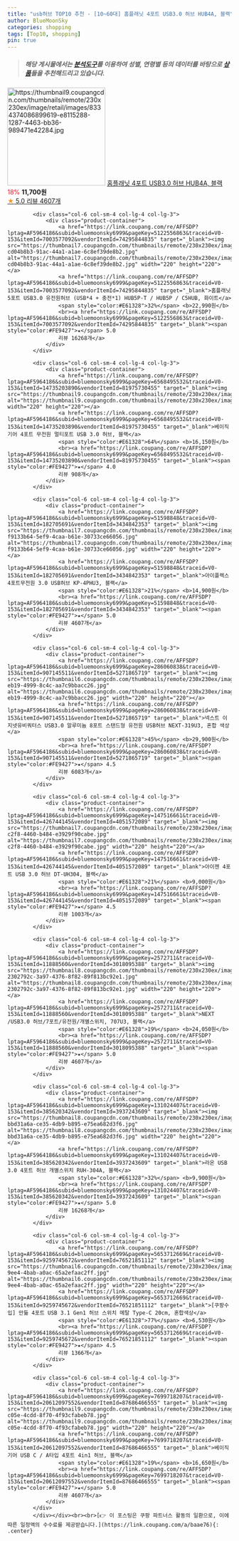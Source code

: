 ```yaml
---
title: "usb허브 TOP10 추천 - [10~60대] 홈플래닛 4포트 USB3.0 허브 HUB4A, 블랙"
author: BlueMoonSky
categories: shopping
tags: [Top10, shopping]
pin: true
---
```


> ##### 해당 게시물에서는 [**분석도구**](https://itemscout.io/)를 이용하여 **성별**, **연령별** 등의 데이터를 바탕으로 [**상품**](https://link.coupang.com/a/baae76)들을 추천해드리고 있습니다.
<div class="container"><div class="row">
            <div class="col-6 col-sm-4 col-lg-4 col-lg-3">
                <div class="product-container">
                    <a href="https://link.coupang.com/re/AFFSDP?lptag=AF5964186&subid=bluemoonsky6999&pageKey=7170574913&traceid=V0-153&itemId=18064020307&vendorItemId=85217690771" target="_blank"><img src="https://thumbnail9.coupangcdn.com/thumbnails/remote/230x230ex/image/retail/images/8334374086899619-e8115288-1287-4463-bb36-989471e42284.jpg" alt="https://thumbnail9.coupangcdn.com/thumbnails/remote/230x230ex/image/retail/images/8334374086899619-e8115288-1287-4463-bb36-989471e42284.jpg" width="220" height="220"></a>
                    <a href="https://link.coupang.com/re/AFFSDP?lptag=AF5964186&subid=bluemoonsky6999&pageKey=7170574913&traceid=V0-153&itemId=18064020307&vendorItemId=85217690771" target="_blank">홈플래닛 4포트 USB3.0 허브 HUB4A, 블랙</a>
                    <span style="color:#E61328">18%</span> <b>11,700원</b>
                    <br><a href="https://link.coupang.com/re/AFFSDP?lptag=AF5964186&subid=bluemoonsky6999&pageKey=7170574913&traceid=V0-153&itemId=18064020307&vendorItemId=85217690771" target="_blank"><span style="color:#FE9427">★</span> 5.0
                    리뷰 4607개</a>
                </div>
            </div>
            
            <div class="col-6 col-sm-4 col-lg-4 col-lg-3">
                <div class="product-container">
                    <a href="https://link.coupang.com/re/AFFSDP?lptag=AF5964186&subid=bluemoonsky6999&pageKey=5122556863&traceid=V0-153&itemId=7003577092&vendorItemId=74295844835" target="_blank"><img src="https://thumbnail7.coupangcdn.com/thumbnails/remote/230x230ex/image/retail/images/6428708319407369-cd04b8b3-91ac-44a1-a1ae-6c8ef39de8b2.jpg" alt="https://thumbnail7.coupangcdn.com/thumbnails/remote/230x230ex/image/retail/images/6428708319407369-cd04b8b3-91ac-44a1-a1ae-6c8ef39de8b2.jpg" width="220" height="220"></a>
                    <a href="https://link.coupang.com/re/AFFSDP?lptag=AF5964186&subid=bluemoonsky6999&pageKey=5122556863&traceid=V0-153&itemId=7003577092&vendorItemId=74295844835" target="_blank">홈플래닛 5포트 USB3.0 유전원허브 (USB*4 + 충전*1) HUB5P-T / HUB5P / C5HUB, 화이트</a>
                    <span style="color:#E61328">32%</span> <b>22,990원</b>
                    <br><a href="https://link.coupang.com/re/AFFSDP?lptag=AF5964186&subid=bluemoonsky6999&pageKey=5122556863&traceid=V0-153&itemId=7003577092&vendorItemId=74295844835" target="_blank"><span style="color:#FE9427">★</span> 5.0
                    리뷰 16268개</a>
                </div>
            </div>
            
            <div class="col-6 col-sm-4 col-lg-4 col-lg-3">
                <div class="product-container">
                    <a href="https://link.coupang.com/re/AFFSDP?lptag=AF5964186&subid=bluemoonsky6999&pageKey=6568495532&traceid=V0-153&itemId=14735203890&vendorItemId=81975730455" target="_blank"><img src="https://thumbnail9.coupangcdn.com/thumbnails/remote/230x230ex/image/rs_quotation_api/lnhz65fw/a93c2d20fb634bf684e52741816e5ab8.jpg" alt="https://thumbnail9.coupangcdn.com/thumbnails/remote/230x230ex/image/rs_quotation_api/lnhz65fw/a93c2d20fb634bf684e52741816e5ab8.jpg" width="220" height="220"></a>
                    <a href="https://link.coupang.com/re/AFFSDP?lptag=AF5964186&subid=bluemoonsky6999&pageKey=6568495532&traceid=V0-153&itemId=14735203890&vendorItemId=81975730455" target="_blank">베이직기어 4포트 무전원 멀티포트 USB 3.0 허브, 블랙</a>
                    <span style="color:#E61328">64%</span> <b>16,150원</b>
                    <br><a href="https://link.coupang.com/re/AFFSDP?lptag=AF5964186&subid=bluemoonsky6999&pageKey=6568495532&traceid=V0-153&itemId=14735203890&vendorItemId=81975730455" target="_blank"><span style="color:#FE9427">★</span> 4.0
                    리뷰 908개</a>
                </div>
            </div>
            
            <div class="col-6 col-sm-4 col-lg-4 col-lg-3">
                <div class="product-container">
                    <a href="https://link.coupang.com/re/AFFSDP?lptag=AF5964186&subid=bluemoonsky6999&pageKey=51598848&traceid=V0-153&itemId=182705691&vendorItemId=3434842353" target="_blank"><img src="https://thumbnail7.coupangcdn.com/thumbnails/remote/230x230ex/image/retail/images/2001659129784339-f9133b64-5ef9-4caa-b61e-30733ce66056.jpg" alt="https://thumbnail7.coupangcdn.com/thumbnails/remote/230x230ex/image/retail/images/2001659129784339-f9133b64-5ef9-4caa-b61e-30733ce66056.jpg" width="220" height="220"></a>
                    <a href="https://link.coupang.com/re/AFFSDP?lptag=AF5964186&subid=bluemoonsky6999&pageKey=51598848&traceid=V0-153&itemId=182705691&vendorItemId=3434842353" target="_blank">아이플렉스 4포트무전원 3.0 USB허브 KP-4PHU3, 블랙</a>
                    <span style="color:#E61328">21%</span> <b>14,900원</b>
                    <br><a href="https://link.coupang.com/re/AFFSDP?lptag=AF5964186&subid=bluemoonsky6999&pageKey=51598848&traceid=V0-153&itemId=182705691&vendorItemId=3434842353" target="_blank"><span style="color:#FE9427">★</span> 5.0
                    리뷰 4607개</a>
                </div>
            </div>
            
            <div class="col-6 col-sm-4 col-lg-4 col-lg-3">
                <div class="product-container">
                    <a href="https://link.coupang.com/re/AFFSDP?lptag=AF5964186&subid=bluemoonsky6999&pageKey=286060838&traceid=V0-153&itemId=907145511&vendorItemId=5271865719" target="_blank"><img src="https://thumbnail6.coupangcdn.com/thumbnails/remote/230x230ex/image/retail/images/2019/08/22/16/8/3486fb6b-eb19-4999-8c4c-aa7c9bbacc26.jpg" alt="https://thumbnail6.coupangcdn.com/thumbnails/remote/230x230ex/image/retail/images/2019/08/22/16/8/3486fb6b-eb19-4999-8c4c-aa7c9bbacc26.jpg" width="220" height="220"></a>
                    <a href="https://link.coupang.com/re/AFFSDP?lptag=AF5964186&subid=bluemoonsky6999&pageKey=286060838&traceid=V0-153&itemId=907145511&vendorItemId=5271865719" target="_blank">넥스트 이지넷유비쿼터스 USB3.0 알루미늄 8포트 스탠드형 유전원 USB허브 NEXT-319U3, 혼합 색상</a>
                    <span style="color:#E61328">45%</span> <b>29,900원</b>
                    <br><a href="https://link.coupang.com/re/AFFSDP?lptag=AF5964186&subid=bluemoonsky6999&pageKey=286060838&traceid=V0-153&itemId=907145511&vendorItemId=5271865719" target="_blank"><span style="color:#FE9427">★</span> 4.5
                    리뷰 6083개</a>
                </div>
            </div>
            
            <div class="col-6 col-sm-4 col-lg-4 col-lg-3">
                <div class="product-container">
                    <a href="https://link.coupang.com/re/AFFSDP?lptag=AF5964186&subid=bluemoonsky6999&pageKey=147516661&traceid=V0-153&itemId=426744145&vendorItemId=4051572089" target="_blank"><img src="https://thumbnail7.coupangcdn.com/thumbnails/remote/230x230ex/image/product/image/vendoritem/2019/04/10/4051572089/45a2ae67-c2f8-4460-b484-e3929f90cabe.jpg" alt="https://thumbnail7.coupangcdn.com/thumbnails/remote/230x230ex/image/product/image/vendoritem/2019/04/10/4051572089/45a2ae67-c2f8-4460-b484-e3929f90cabe.jpg" width="220" height="220"></a>
                    <a href="https://link.coupang.com/re/AFFSDP?lptag=AF5964186&subid=bluemoonsky6999&pageKey=147516661&traceid=V0-153&itemId=426744145&vendorItemId=4051572089" target="_blank">아이젠 4포트 USB 3.0 허브 DT-UH304, 블랙</a>
                    <span style="color:#E61328">21%</span> <b>9,000원</b>
                    <br><a href="https://link.coupang.com/re/AFFSDP?lptag=AF5964186&subid=bluemoonsky6999&pageKey=147516661&traceid=V0-153&itemId=426744145&vendorItemId=4051572089" target="_blank"><span style="color:#FE9427">★</span> 4.5
                    리뷰 1003개</a>
                </div>
            </div>
            
            <div class="col-6 col-sm-4 col-lg-4 col-lg-3">
                <div class="product-container">
                    <a href="https://link.coupang.com/re/AFFSDP?lptag=AF5964186&subid=bluemoonsky6999&pageKey=2572711&traceid=V0-153&itemId=11888560&vendorItemId=3018095388" target="_blank"><img src="https://thumbnail8.coupangcdn.com/thumbnails/remote/230x230ex/image/retail/images/2436298713779360-2302792c-3a97-4376-8f82-89f813bc92e1.jpg" alt="https://thumbnail8.coupangcdn.com/thumbnails/remote/230x230ex/image/retail/images/2436298713779360-2302792c-3a97-4376-8f82-89f813bc92e1.jpg" width="220" height="220"></a>
                    <a href="https://link.coupang.com/re/AFFSDP?lptag=AF5964186&subid=bluemoonsky6999&pageKey=2572711&traceid=V0-153&itemId=11888560&vendorItemId=3018095388" target="_blank">NEXT /USB3.0 허브/7포트/유전원/개별스위치, 707U3, 블랙</a>
                    <span style="color:#E61328">19%</span> <b>24,050원</b>
                    <br><a href="https://link.coupang.com/re/AFFSDP?lptag=AF5964186&subid=bluemoonsky6999&pageKey=2572711&traceid=V0-153&itemId=11888560&vendorItemId=3018095388" target="_blank"><span style="color:#FE9427">★</span> 5.0
                    리뷰 4607개</a>
                </div>
            </div>
            
            <div class="col-6 col-sm-4 col-lg-4 col-lg-3">
                <div class="product-container">
                    <a href="https://link.coupang.com/re/AFFSDP?lptag=AF5964186&subid=bluemoonsky6999&pageKey=131024407&traceid=V0-153&itemId=385620342&vendorItemId=3937243609" target="_blank"><img src="https://thumbnail8.coupangcdn.com/thumbnails/remote/230x230ex/image/retail/images/13809065100971580-bbd31a6a-ce35-4db9-b895-e75ea682d3f6.jpg" alt="https://thumbnail8.coupangcdn.com/thumbnails/remote/230x230ex/image/retail/images/13809065100971580-bbd31a6a-ce35-4db9-b895-e75ea682d3f6.jpg" width="220" height="220"></a>
                    <a href="https://link.coupang.com/re/AFFSDP?lptag=AF5964186&subid=bluemoonsky6999&pageKey=131024407&traceid=V0-153&itemId=385620342&vendorItemId=3937243609" target="_blank">라온 USB 3.0 4포트 허브 개별스위치 RUH-304A, 블랙</a>
                    <span style="color:#E61328">32%</span> <b>9,900원</b>
                    <br><a href="https://link.coupang.com/re/AFFSDP?lptag=AF5964186&subid=bluemoonsky6999&pageKey=131024407&traceid=V0-153&itemId=385620342&vendorItemId=3937243609" target="_blank"><span style="color:#FE9427">★</span> 5.0
                    리뷰 16268개</a>
                </div>
            </div>
            
            <div class="col-6 col-sm-4 col-lg-4 col-lg-3">
                <div class="product-container">
                    <a href="https://link.coupang.com/re/AFFSDP?lptag=AF5964186&subid=bluemoonsky6999&pageKey=5653712669&traceid=V0-153&itemId=9259745672&vendorItemId=76521851112" target="_blank"><img src="https://thumbnail6.coupangcdn.com/thumbnails/remote/230x230ex/image/retail/images/2021/05/31/13/5/c5bcf321-9ee4-4bab-a0ac-65a2efaac2ff.jpg" alt="https://thumbnail6.coupangcdn.com/thumbnails/remote/230x230ex/image/retail/images/2021/05/31/13/5/c5bcf321-9ee4-4bab-a0ac-65a2efaac2ff.jpg" width="220" height="220"></a>
                    <a href="https://link.coupang.com/re/AFFSDP?lptag=AF5964186&subid=bluemoonsky6999&pageKey=5653712669&traceid=V0-153&itemId=9259745672&vendorItemId=76521851112" target="_blank">[쿠팡수입] 만듦 4포트 USB 3.1 Gen1 허브 스위치 메탈 Type-C 20cm, 혼합색상</a>
                    <span style="color:#E61328">77%</span> <b>6,530원</b>
                    <br><a href="https://link.coupang.com/re/AFFSDP?lptag=AF5964186&subid=bluemoonsky6999&pageKey=5653712669&traceid=V0-153&itemId=9259745672&vendorItemId=76521851112" target="_blank"><span style="color:#FE9427">★</span> 4.5
                    리뷰 1366개</a>
                </div>
            </div>
            
            <div class="col-6 col-sm-4 col-lg-4 col-lg-3">
                <div class="product-container">
                    <a href="https://link.coupang.com/re/AFFSDP?lptag=AF5964186&subid=bluemoonsky6999&pageKey=7699718207&traceid=V0-153&itemId=20612097552&vendorItemId=87686466555" target="_blank"><img src="https://thumbnail9.coupangcdn.com/thumbnails/remote/230x230ex/image/retail/images/2023/11/06/16/8/2e6ec7a5-c05e-4cdd-8f70-4f93cfabeb78.jpg" alt="https://thumbnail9.coupangcdn.com/thumbnails/remote/230x230ex/image/retail/images/2023/11/06/16/8/2e6ec7a5-c05e-4cdd-8f70-4f93cfabeb78.jpg" width="220" height="220"></a>
                    <a href="https://link.coupang.com/re/AFFSDP?lptag=AF5964186&subid=bluemoonsky6999&pageKey=7699718207&traceid=V0-153&itemId=20612097552&vendorItemId=87686466555" target="_blank">베이직기어 USB C / A타입 4포트 4in1 허브, 블랙</a>
                    <span style="color:#E61328">19%</span> <b>16,650원</b>
                    <br><a href="https://link.coupang.com/re/AFFSDP?lptag=AF5964186&subid=bluemoonsky6999&pageKey=7699718207&traceid=V0-153&itemId=20612097552&vendorItemId=87686466555" target="_blank"><span style="color:#FE9427">★</span> 5.0
                    리뷰 4607개</a>
                </div>
            </div>
            </div></div><br><br>[👉 이 포스팅은 쿠팡 파트너스 활동의 일환으로, 이에 따른 일정액의 수수료를 제공받습니다.](https://link.coupang.com/a/baae76){: .center}
